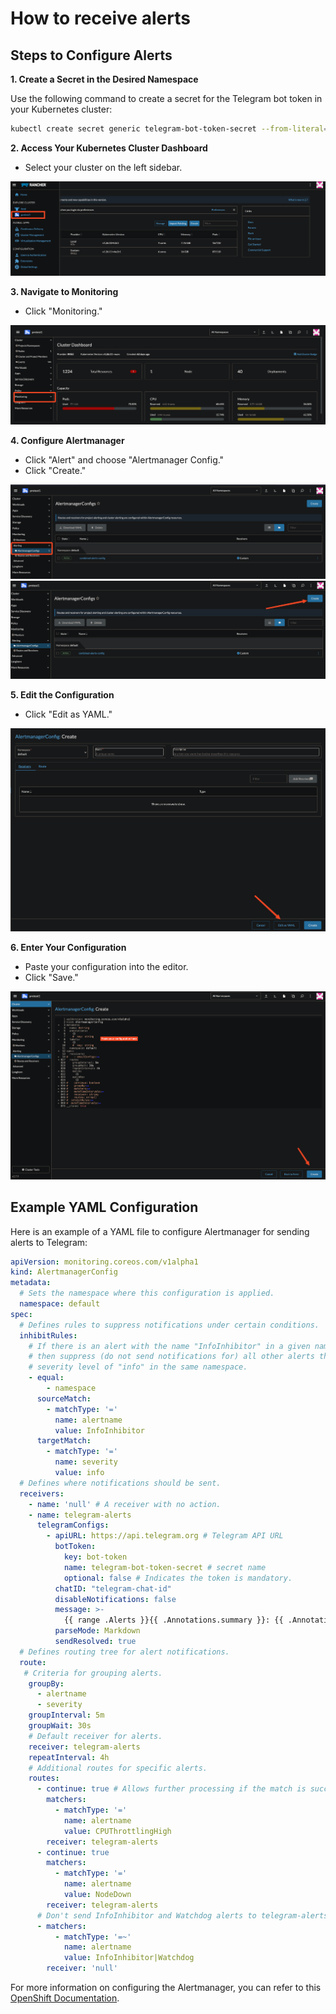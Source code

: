 # How to receive alerts

## Steps to Configure Alerts

**1. Create a Secret in the Desired Namespace**

   Use the following command to create a secret for the Telegram bot token in your Kubernetes cluster:

   ```bash
   kubectl create secret generic telegram-bot-token-secret --from-literal=bot-token=<bot-token> --namespace=default
   ```

**2. Access Your Kubernetes Cluster Dashboard**

   - Select your cluster on the left sidebar.

   ![Accessing the Kubernetes Cluster Dashboard](./images/cluster-dashboard-access.png)

**3. Navigate to Monitoring**

   - Click "Monitoring."

   ![Navigating to Monitoring Section](./images/monitoring-navigation.png)

**4. Configure Alertmanager**

   - Click "Alert" and choose "Alertmanager Config."
   - Click "Create."

   ![Selecting Alertmanager Config Option](./images/alertmanager-config-selection.png)
   ![Creating a New Alertmanager Config](./images/create-alertmanager-config.png)

**5. Edit the Configuration**

   - Click "Edit as YAML."

   ![Editing Alertmanager Configuration as YAML](./images/edit-config-yaml.png)

**6. Enter Your Configuration**

   - Paste your configuration into the editor.
   - Click "Save."

   ![Entering Configuration in YAML Editor](./images/yaml-configuration-entry.png)

## Example YAML Configuration

Here is an example of a YAML file to configure Alertmanager for sending alerts to Telegram:

```yaml
apiVersion: monitoring.coreos.com/v1alpha1
kind: AlertmanagerConfig
metadata:
  # Sets the namespace where this configuration is applied.
  namespace: default
spec:
  # Defines rules to suppress notifications under certain conditions.
  inhibitRules:
    # If there is an alert with the name "InfoInhibitor" in a given namespace,
    # then suppress (do not send notifications for) all other alerts that have a
    # severity level of "info" in the same namespace.
    - equal:
        - namespace
      sourceMatch:
        - matchType: '='
          name: alertname
          value: InfoInhibitor
      targetMatch:
        - matchType: '='
          name: severity
          value: info
  # Defines where notifications should be sent.
  receivers:
    - name: 'null' # A receiver with no action.
    - name: telegram-alerts
      telegramConfigs:
        - apiURL: https://api.telegram.org # Telegram API URL
          botToken:
            key: bot-token
            name: telegram-bot-token-secret # secret name
            optional: false # Indicates the token is mandatory.
          chatID: "telegram-chat-id"
          disableNotifications: false
          message: >-
            {{ range .Alerts }}{{ .Annotations.summary }}: {{ .Annotations.description }}\n{{ end }}
          parseMode: Markdown
          sendResolved: true
  # Defines routing tree for alert notifications.
  route:
   # Criteria for grouping alerts.
    groupBy:
      - alertname
      - severity
    groupInterval: 5m
    groupWait: 30s
    # Default receiver for alerts.
    receiver: telegram-alerts
    repeatInterval: 4h
    # Additional routes for specific alerts.
    routes:
      - continue: true # Allows further processing if the match is successful
        matchers:
          - matchType: '='
            name: alertname
            value: CPUThrottlingHigh
        receiver: telegram-alerts
      - continue: true
        matchers:
          - matchType: '='
            name: alertname
            value: NodeDown
        receiver: telegram-alerts
      # Don't send InfoInhibitor and Watchdog alerts to telegram-alerts.
      - matchers:
          - matchType: '=~'
            name: alertname
            value: InfoInhibitor|Watchdog
        receiver: 'null'
```

For more information on configuring the Alertmanager, you can refer to this [OpenShift Documentation](https://docs.openshift.com/container-platform/4.11/rest_api/monitoring_apis/alertmanagerconfig-monitoring-coreos-com-v1beta1.html).
